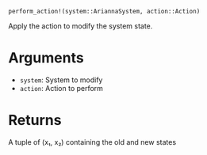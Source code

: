 ```
perform_action!(system::AriannaSystem, action::Action)
```

Apply the action to modify the system state.

# Arguments

  * `system`: System to modify
  * `action`: Action to perform

# Returns

A tuple of (x₁, x₂) containing the old and new states
